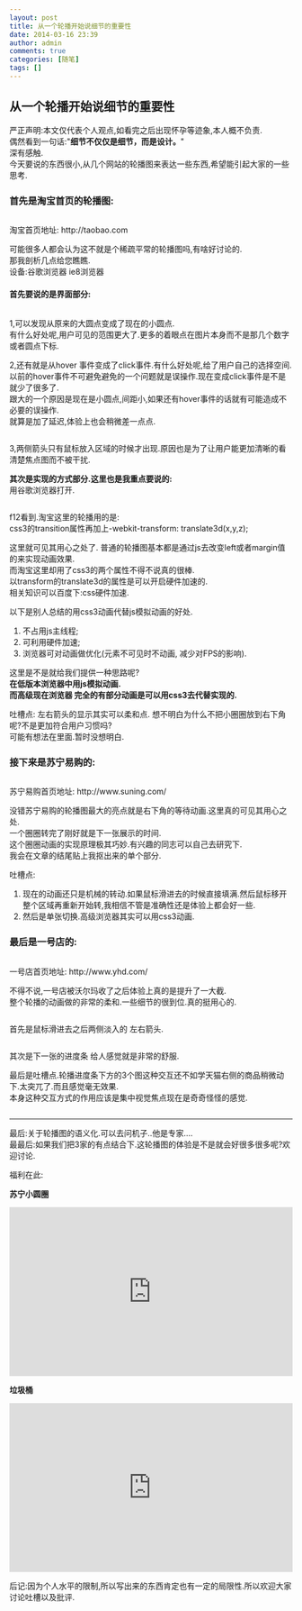 ```yaml
---
layout: post
title: 从一个轮播开始说细节的重要性
date: 2014-03-16 23:39
author: admin
comments: true
categories: [随笔]
tags: []
---
```

<h2>从一个轮播开始说细节的重要性</h2>

<p>严正声明:本文仅代表个人观点,如看完之后出现怀孕等迹象,本人概不负责. <br />
偶然看到一句话:"<strong>细节不仅仅是细节，而是设计。</strong>"  <br />
深有感触. <br />
今天要说的东西很小,从几个网站的轮播图来表达一些东西,希望能引起大家的一些思考.  <br /></p>

<h3>首先是淘宝首页的轮播图: <br /></h3>

<p><img src="http://huugle.duapp.com/meta/img/2014316/tb.jpg" alt="" /></p>

<p>淘宝首页地址: http://taobao.com</p>

<p>可能很多人都会认为这不就是个稀疏平常的轮播图吗,有啥好讨论的. <br />
那我剖析几点给您瞧瞧. <br />
设备:谷歌浏览器 ie8浏览器 <br /></p>

<h4>首先要说的是界面部分:</h4>

<p><img src="http://huugle.duapp.com/meta/img/2014316/tb2.jpg" alt="" /></p>

<p>1,可以发现从原来的大圆点变成了现在的小圆点. <br />
有什么好处呢,用户可见的范围更大了.更多的着眼点在图片本身而不是那几个数字或者圆点下标. <br /></p>

<p>2,还有就是从hover 事件变成了click事件.有什么好处呢,给了用户自己的选择空间. <br />
以前的hover事件不可避免避免的一个问题就是误操作.现在变成click事件是不是就少了很多了. <br />
跟大的一个原因是现在是小圆点,间距小,如果还有hover事件的话就有可能造成不必要的误操作. <br />
就算是加了延迟,体验上也会稍微差一点点. <br /></p>

<p><img src="http://huugle.duapp.com/meta/img/2014316/tb3.jpg" alt="" /></p>

<p>3,两侧箭头只有鼠标放入区域的时候才出现.原因也是为了让用户能更加清晰的看清楚焦点图而不被干扰. <br /></p>

<p><strong>其次是实现的方式部分.这里也是我重点要说的:</strong> <br />
用谷歌浏览器打开. <br /></p>

<p><img src="http://huugle.duapp.com/meta/img/2014316/tb4.jpg" alt="" /></p>

<p>f12看到.淘宝这里的轮播用的是: <br />
css3的transition属性再加上-webkit-transform: translate3d(x,y,z); <br /></p>

<p>这里就可见其用心之处了. 普通的轮播图基本都是通过js去改变left或者margin值的来实现动画效果. <br />
而淘宝这里却用了css3的两个属性不得不说真的很棒. <br />
以transform的translate3d的属性是可以开启硬件加速的. <br />
相关知识可以百度下:css硬件加速.<br /></p>

<p>以下是别人总结的用css3动画代替js模拟动画的好处. <br /></p>

<ol>
<li>不占用js主线程;</li>
<li>可利用硬件加速;</li>
<li>浏览器可对动画做优化(元素不可见时不动画, 减少对FPS的影响).</li>
</ol>

<p>这里是不是就给我们提供一种思路呢?  <br />
<strong>在低版本浏览器中用js模拟动画.</strong> <br />
<strong>而高级现在浏览器 完全的有部分动画是可以用css3去代替实现的.</strong> <br /></p>

<p>吐槽点: 左右箭头的显示其实可以柔和点. 
想不明白为什么不把小圈圈放到右下角呢?不是更加符合用户习惯吗? <br />
可能有想法在里面.暂时没想明白.</p>

<h3>接下来是苏宁易购的:</h3>

<p><img src="http://huugle.duapp.com/meta/img/2014316/sn.jpg" alt="" /></p>

<p>苏宁易购首页地址: http://www.suning.com/</p>

<p>没错苏宁易购的轮播图最大的亮点就是右下角的等待动画.这里真的可见其用心之处. <br />
一个圈圈转完了刚好就是下一张展示的时间. <br />
这个圈圈动画的实现原理极其巧妙.有兴趣的同志可以自己去研究下. <br />
我会在文章的结尾贴上我抠出来的单个部分. <br /></p>

<p>吐槽点: <br /></p>

<ol>
<li>现在的动画还只是机械的转动.如果鼠标滑进去的时候直接填满.然后鼠标移开整个区域再重新开始转,我相信不管是准确性还是体验上都会好一些.</li>
<li>然后是单张切换.高级浏览器其实可以用css3动画.</li>
</ol>

<h3>最后是一号店的:</h3>

<p><img src="http://huugle.duapp.com/meta/img/2014316/yhd.jpg" alt="" /></p>

<p>一号店首页地址: http://www.yhd.com/</p>

<p>不得不说,一号店被沃尔玛收了之后体验上真的是提升了一大截. <br />
整个轮播的动画做的非常的柔和.一些细节的很到位.真的挺用心的. <br /></p>

<p><img src="http://huugle.duapp.com/meta/img/2014316/yhd.gif" alt="" /></p>

<p>首先是鼠标滑进去之后两侧淡入的 左右箭头.</p>

<p><img src="http://huugle.duapp.com/meta/img/2014316/yhd2.gif" alt="" /></p>

<p>其次是下一张的进度条 给人感觉就是非常的舒服.</p>

<p>最后是吐槽点.轮播进度条下方的3个图这种交互还不如学天猫右侧的商品稍微动下.太突兀了.而且感觉毫无效果. <br />
本身这种交互方式的作用应该是集中视觉焦点现在是奇奇怪怪的感觉. <br /></p>

<p><img src="http://huugle.duapp.com/meta/img/2014316/tm.gif" alt="" /></p>

<hr />

<p>最后:关于轮播图的语义化.可以去问机子..他是专家.... <br />
最最后:如果我们把3家的有点结合下.这轮播图的体验是不是就会好很多很多呢?欢迎讨论. <br /></p>

<p>福利在此: <br /></p>

<p><strong>苏宁小圆圈</strong></p>

<iframe width="100%" height="300" src="http://jsfiddle.net/6uhej/" allowfullscreen="allowfullscreen" frameborder="0"></iframe>

<p><strong>垃圾桶</strong></p>

<iframe width="100%" height="300" src="http://jsfiddle.net/hFaLK/" allowfullscreen="allowfullscreen" frameborder="0"></iframe>

<p>后记:因为个人水平的限制,所以写出来的东西肯定也有一定的局限性.所以欢迎大家讨论吐槽以及批评.</p>

